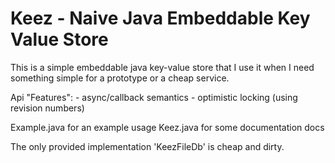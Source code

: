 Keez - Naive Java Embeddable Key Value Store
============================================

This is a simple embeddable java key-value store that I use it when 
I need something simple for a prototype or a cheap service.

Api "Features": 
	- async/callback semantics
	- optimistic locking (using revision numbers)   

Example.java for an example usage 
Keez.java for some documentation docs

The only provided implementation 'KeezFileDb' is cheap and dirty.